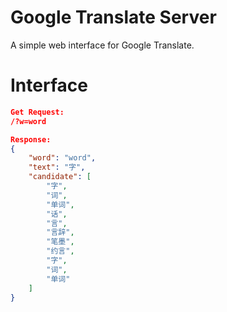 # Google Translate Server
A simple web interface for Google Translate.

# Interface

```json
Get Request:
/?w=word

Response:
{
    "word": "word",
    "text": "字",
    "candidate": [
        "字",
        "词",
        "单词",
        "话",
        "言",
        "言辞",
        "笔墨",
        "约言",
        "字",
        "词",
        "单词"
    ]
}

```

